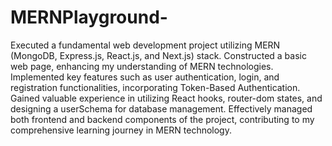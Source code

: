 # MERNPlayground-
Executed a fundamental web development project utilizing MERN (MongoDB, Express.js, React.js, and Next.js) stack. Constructed a basic web page, enhancing my understanding of MERN technologies. Implemented key features such as user authentication, login, and registration functionalities, incorporating Token-Based Authentication. Gained valuable experience in utilizing React hooks, router-dom states, and designing a userSchema for database management. Effectively managed both frontend and backend components of the project, contributing to my comprehensive learning journey in MERN technology.
